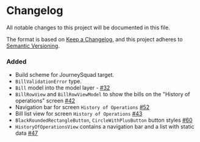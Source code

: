 # Changelog

All notable changes to this project will be documented in this file.

The format is based on [Keep a Changelog](https://keepachangelog.com/en/1.0.0/),
and this project adheres to [Semantic Versioning](https://semver.org/spec/v2.0.0.html).

### Added 

- Build scheme for JourneySquad target.
- `BillValidationError` type.
- `Bill` model into the model layer - [#32](https://github.com/ios-course/link-team-project/pull/32)
- `BillRowView` and `BillRowViewModel` to show the bills on the "History of operations" screen [#42](https://github.com/ios-course/link-team-project/issues/42)
- Navigation bar for screen `History of Operations` [#52](https://github.com/ios-course/link-team-project/pull/52)
- Bill list view for screen `History of Operations` [#43](https://github.com/ios-course/link-team-project/issues/43)
- `BlackRoundedRectangleButton`, `CircleWithPlusButton` button styles [#60](https://github.com/ios-course/link-team-project/pull/60)
- `HistoryOfOperationsView` contains a navigation bar and a list with static data [#47](https://github.com/ios-course/link-team-project/issues/47)
